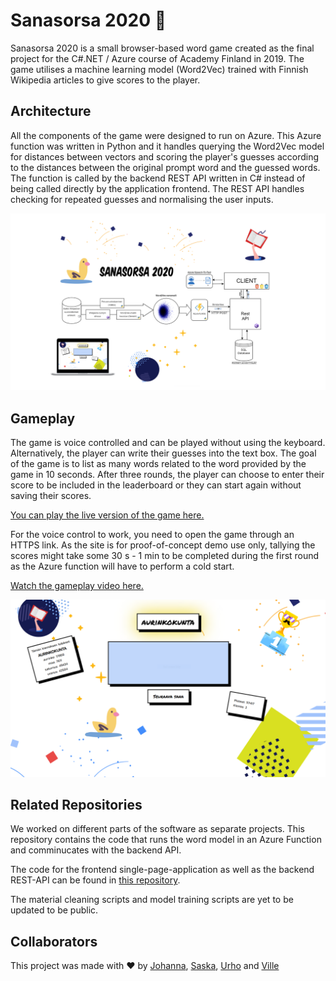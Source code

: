 # Sanasorsa 2020 :duck:

Sanasorsa 2020 is a small browser-based word game created as the final project for the C#.NET / Azure course of Academy Finland in 2019. The game utilises a machine learning model (Word2Vec) trained with Finnish Wikipedia articles to give scores to the player.

## Architecture

All the components of the game were designed to run on Azure. This Azure function was written in Python and it handles querying the Word2Vec model for distances between vectors and scoring the player's guesses according to the distances between the original prompt word and the guessed words. The function is called by the backend REST API written in C# instead of being called directly by the application frontend. The REST API handles checking for repeated guesses and normalising the user inputs.

![Architecture diagram](Sanasorsa2020-diagram.png)

## Gameplay

The game is voice controlled and can be played without using the keyboard. Alternatively, the player can write their guesses into the text box. The goal of the game is to list as many words related to the word provided by the game in 10 seconds. After three rounds, the player can choose to enter their score to be included in the leaderboard or they can start again without saving their scores.

[You can play the live version of the game here.](https://sanasorsa.azurewebsites.net/ "Play Sanasorsa 2020") 

For the voice control to work, you need to open the game through an HTTPS link. As the site is for proof-of-concept demo use only, tallying the scores might take some 30 s - 1 min to be completed during the first round as the Azure function will have to perform a cold start.

[Watch the gameplay video here.](http://www.youtube.com/watch?v=vCN54GZkiyo "Sanasorsa 2020 Gameplay")

[![A full gameplay video](Sanasorsa2020-screen.png)](http://www.youtube.com/watch?v=vCN54GZkiyo "Sanasorsa 2020 Gameplay")

## Related Repositories

We worked on different parts of the software as separate projects. This repository contains the code that runs the word model in an Azure Function and comminucates with the backend API. 

The code for the frontend single-page-application as well as the backend REST-API can be found in [this repository](https://github.com/SaskaYl/Sanasorsa).

The material cleaning scripts and model training scripts are yet to be updated to be public.

## Collaborators

This project was made with :heart: by [Johanna](https://github.com/johnur), [Saska](https://github.com/SaskaYl), [Urho](https://github.com/unie31) and [Ville](https://github.com/greyrainyskies)
